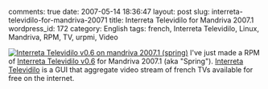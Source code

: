 comments: true
date: 2007-05-14 18:36:47
layout: post
slug: interreta-televidilo-for-mandriva-20071
title: Interreta Televidilo for Mandriva 2007.1
wordpress_id: 172
category: English
tags: french, Interreta Televidilo, Linux, Mandriva, RPM, TV, urpmi, Video

[![Interreta Televidilo v0.6 on mandriva 2007.1 (spring)](http://kevin.deldycke.com/wp-content/uploads/2007/05/interreta-televidilo-v06-on-mandriva-20071-spring1-150x150.png)](http://kevin.deldycke.com/wp-content/uploads/2007/05/interreta-televidilo-v06-on-mandriva-20071-spring1.png) I've just made a RPM of [Interreta Televidilo v0.6](http://kevin.deldycke.com/static/repository/mandriva/2007.1/i586/televidilo-0.6-2mdv2007.1.i586.rpm) for Mandriva 2007.1 (aka "Spring"). [Interreta Televidilo](http://televidilo.bouil.org) is a GUI that aggregate video stream of french TVs available for free on the internet.

